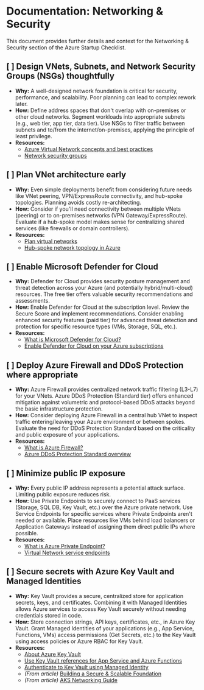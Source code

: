 # Documentation: Networking & Security

This document provides further details and context for the Networking & Security section of the Azure Startup Checklist.

## [ ] Design VNets, Subnets, and Network Security Groups (NSGs) thoughtfully

*   **Why:** A well-designed network foundation is critical for security, performance, and scalability. Poor planning can lead to complex rework later.
*   **How:** Define address spaces that don't overlap with on-premises or other cloud networks. Segment workloads into appropriate subnets (e.g., web tier, app tier, data tier). Use NSGs to filter traffic between subnets and to/from the internet/on-premises, applying the principle of least privilege.
*   **Resources:**
    *   [Azure Virtual Network concepts and best practices](https://learn.microsoft.com/en-us/azure/virtual-network/concepts-and-best-practices)
    *   [Network security groups](https://learn.microsoft.com/en-us/azure/virtual-network/network-security-groups-overview)

## [ ] Plan VNet architecture early

*   **Why:** Even simple deployments benefit from considering future needs like VNet peering, VPN/ExpressRoute connectivity, and hub-spoke topologies. Planning avoids costly re-architecting.
*   **How:** Consider if you'll need connectivity between multiple VNets (peering) or to on-premises networks (VPN Gateway/ExpressRoute). Evaluate if a hub-spoke model makes sense for centralizing shared services (like firewalls or domain controllers).
*   **Resources:**
    *   [Plan virtual networks](https://learn.microsoft.com/en-us/azure/virtual-network/virtual-network-vnet-plan-design-guide)
    *   [Hub-spoke network topology in Azure](https://learn.microsoft.com/en-us/azure/architecture/reference-architectures/hybrid-networking/hub-spoke)

## [ ] Enable Microsoft Defender for Cloud

*   **Why:** Defender for Cloud provides security posture management and threat detection across your Azure (and potentially hybrid/multi-cloud) resources. The free tier offers valuable security recommendations and assessments.
*   **How:** Enable Defender for Cloud at the subscription level. Review the Secure Score and implement recommendations. Consider enabling enhanced security features (paid tier) for advanced threat detection and protection for specific resource types (VMs, Storage, SQL, etc.).
*   **Resources:**
    *   [What is Microsoft Defender for Cloud?](https://learn.microsoft.com/en-us/azure/defender-for-cloud/defender-for-cloud-introduction)
    *   [Enable Defender for Cloud on your Azure subscriptions](https://learn.microsoft.com/en-us/azure/defender-for-cloud/enable-defender-for-cloud)

## [ ] Deploy Azure Firewall and DDoS Protection where appropriate

*   **Why:** Azure Firewall provides centralized network traffic filtering (L3-L7) for your VNets. Azure DDoS Protection (Standard tier) offers enhanced mitigation against volumetric and protocol-based DDoS attacks beyond the basic infrastructure protection.
*   **How:** Consider deploying Azure Firewall in a central hub VNet to inspect traffic entering/leaving your Azure environment or between spokes. Evaluate the need for DDoS Protection Standard based on the criticality and public exposure of your applications.
*   **Resources:**
    *   [What is Azure Firewall?](https://learn.microsoft.com/en-us/azure/firewall/overview)
    *   [Azure DDoS Protection Standard overview](https://learn.microsoft.com/en-us/azure/ddos-protection/ddos-protection-overview)

## [ ] Minimize public IP exposure

*   **Why:** Every public IP address represents a potential attack surface. Limiting public exposure reduces risk.
*   **How:** Use Private Endpoints to securely connect to PaaS services (Storage, SQL DB, Key Vault, etc.) over the Azure private network. Use Service Endpoints for specific services where Private Endpoints aren't needed or available. Place resources like VMs behind load balancers or Application Gateways instead of assigning them direct public IPs where possible.
*   **Resources:**
    *   [What is Azure Private Endpoint?](https://learn.microsoft.com/en-us/azure/private-link/private-endpoint-overview)
    *   [Virtual Network service endpoints](https://learn.microsoft.com/en-us/azure/virtual-network/virtual-network-service-endpoints-overview)

## [ ] Secure secrets with Azure Key Vault and Managed Identities

*   **Why:** Key Vault provides a secure, centralized store for application secrets, keys, and certificates. Combining it with Managed Identities allows Azure services to access Key Vault securely without needing credentials stored in code.
*   **How:** Store connection strings, API keys, certificates, etc., in Azure Key Vault. Grant Managed Identities of your applications (e.g., App Service, Functions, VMs) access permissions (Get Secrets, etc.) to the Key Vault using access policies or Azure RBAC for Key Vault.
*   **Resources:**
    *   [About Azure Key Vault](https://learn.microsoft.com/en-us/azure/key-vault/general/overview)
    *   [Use Key Vault references for App Service and Azure Functions](https://learn.microsoft.com/en-us/azure/app-service/app-service-key-vault-references)
    *   [Authenticate to Key Vault using Managed Identity](https://learn.microsoft.com/en-us/azure/key-vault/general/managed-identity)
    *   *(From article)* [Building a Secure & Scalable Foundation](https://techcommunity.microsoft.com/blog/startupsatmicrosoftblog/building-a-secure-and-scalable-foundation-for-your-startup-on-azure/4146456)
    *   *(From article)* [AKS Networking Guide](https://techcommunity.microsoft.com/blog/startupsatmicrosoftblog/aks-networking-made-easy-your-comprehensive-guide/4398603) 


